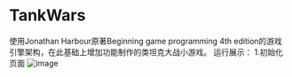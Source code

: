 # TankWars
使用Jonathan Harbour原著Beginning game programming 4th edition的游戏引擎架构，在此基础上增加功能制作的类坦克大战小游戏。
运行展示：
1.初始化页面
![image](https://github.com/KamenRiderHibiki/readme_add_pic/blob/master/1-%E5%88%9D%E5%A7%8B%E5%8C%96%EF%BC%88%E6%B7%A1%E5%85%A5%E6%B7%A1%E5%87%BA%E6%95%88%E6%9E%9C%EF%BC%89.png)
